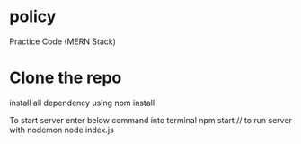 # policy
Practice Code (MERN Stack)

# Clone the repo
install all dependency using npm install

To start server enter below command into terminal
npm start // to run server with nodemon
node index.js
